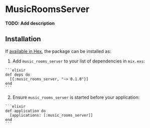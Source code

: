 # MusicRoomsServer

**TODO: Add description**

## Installation

If [available in Hex](https://hex.pm/docs/publish), the package can be installed as:

  1. Add `music_rooms_server` to your list of dependencies in `mix.exs`:

    ```elixir
    def deps do
      [{:music_rooms_server, "~> 0.1.0"}]
    end
    ```

  2. Ensure `music_rooms_server` is started before your application:

    ```elixir
    def application do
      [applications: [:music_rooms_server]]
    end
    ```

